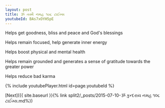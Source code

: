 ```yaml
---
layout: post
title: ૐ તસ્મૈ નમહ ૧૦૮ ટાઈમ્સ
youtubeId: BAs7xOYH5pE
---
```

 
 
Helps get goodness, bliss and peace and God's blessings
 
Helps remain focused, help generate inner energy 
 
Helps boost physical and mental health 
 
Helps remain grounded and generates a sense of gratitude towards the greater power 
 
Helps reduce bad karma
 
 
 
 


{% include youtubePlayer.html id=page.youtubeId %}
 
[Next]({{ site.baseurl }}{% link  split2/_posts/2015-07-10-ૐ કુન્દરાય નમહ ૧૦૮ ટાઈમ્સ.md%})
 
